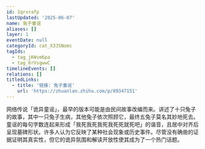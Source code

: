 ```yaml
---
id: 1qrxrafp
lastUpdated: '2025-06-07'
name: 兔子童谣
aliases: []
layer: 1
eventDate: null
categoryId: cat_X3JSNomc
tagIds:
  - tag_jKWvm6pa
  - tag_6rVsgwwC
timelineEvents: []
relations: []
titledLinks:
  - title: '链接: 兔子童谣'
    url: 'https://zhuanlan.zhihu.com/p/89347151'
---
```

网络传说「诡异童谣」，最早的版本可能是由民间故事改编而来。讲述了十只兔子的故事，其中一只兔子生病，其他兔子依次照顾它，最终五兔子莫名其妙地死去。童谣的每句字数连起来形成「我死我死我死我死死就死吧」的谐音，且居中对齐后呈现墓碑形状。许多人认为它反映了某种社会现象或历史事件。尽管没有确凿的证据证明其真实性，但它的诡异氛围和解读开放性使其成为了一个热门话题。
